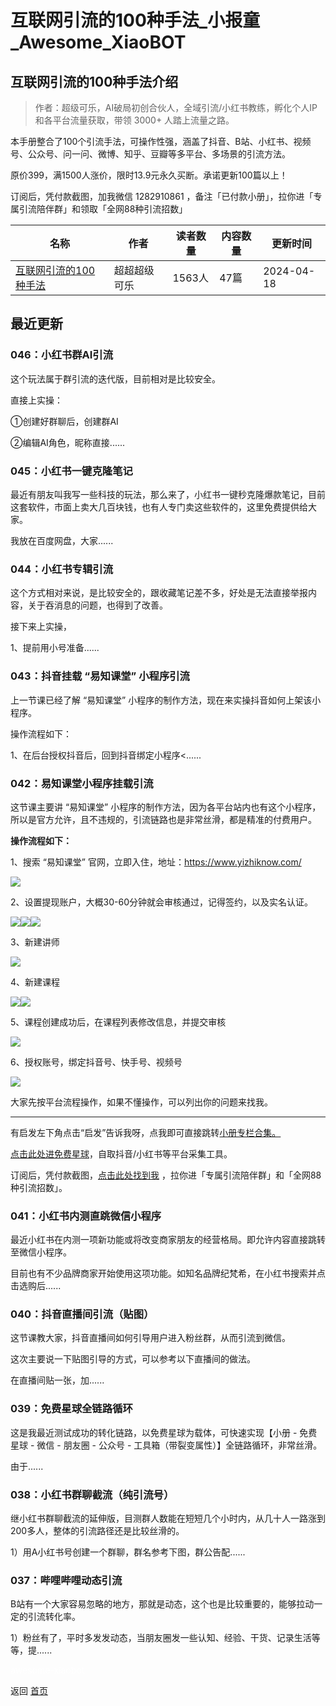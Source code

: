 # 互联网引流的100种手法_小报童_Awesome_XiaoBOT

## 互联网引流的100种手法介绍
> 作者：超级可乐，AI破局初创合伙人，全域引流/小红书教练，孵化个人IP和各平台流量获取，带领 3000+ 人踏上流量之路。    
    
本手册整合了100个引流手法，可操作性强，涵盖了抖音、B站、小红书、视频号、公众号、问一问、微博、知乎、豆瓣等多平台、多场景的引流方法。    
    
原价399，满1500人涨价，限时13.9元永久买断。承诺更新100篇以上！    
    
订阅后，凭付款截图，加我微信 1282910861 ，备注「已付款小册」，拉你进「专属引流陪伴群」和领取「全网88种引流招数」  
  


|名称|作者|读者数量|内容数量|更新时间|
|---|---|---|---|---|
|[互联网引流的100种手法](https://xiaobot.net/p/sjnm78?refer=0b133df9-27dc-423b-8101-639049001c13)|超超超级可乐|1563人|47篇|2024-04-18|

## 最近更新
### 046：小红书群AI引流

这个玩法属于群引流的迭代版，目前相对是比较安全。

直接上实操：

①创建好群聊后，创建群AI

②编辑AI角色，昵称直接......

### 045：小红书一键克隆笔记

最近有朋友叫我写一些科技的玩法，那么来了，小红书一键秒克隆爆款笔记，目前这套软件，市面上卖大几百块钱，也有人专门卖这些软件的，这里免费提供给大家。

我放在百度网盘，大家......

### 044：小红书专辑引流

这个方式相对来说，是比较安全的，跟收藏笔记差不多，好处是无法直接举报内容，关于吞消息的问题，也得到了改善。

接下来上实操，

1、提前用小号准备......

### 043：抖音挂载 “易知课堂” 小程序引流

上一节课已经了解 “易知课堂” 小程序的制作方法，现在来实操抖音如何上架该小程序。

操作流程如下：

1、在后台授权抖音后，回到抖音绑定小程序<......

### 042：易知课堂小程序挂载引流

这节课主要讲 “易知课堂” 小程序的制作方法，因为各平台站内也有这个小程序，所以是官方允许，且不违规的，引流链路也是非常丝滑，都是精准的付费用户。

**操作流程如下：**

1、搜索 “易知课堂” 官网，立即入住，地址：<https://www.yizhiknow.com/>

![](https://static.xiaobot.net/file/2024-03-14/359242/87f758dd74378c58ecfb08b6eb396947.png)

2、设置提现账户，大概30-60分钟就会审核通过，记得签约，以及实名认证。

![](https://static.xiaobot.net/file/2024-03-16/359242/8040c8ddfe314f5a244896f02568f7b5.png)![](https://static.xiaobot.net/file/2024-03-16/359242/2640e0390fa50f67a78f613c0b7291a4.png)![](https://static.xiaobot.net/file/2024-03-16/359242/bd9a1df7064a619fe8cd3f0e8f6cb66a.png)

3、新建讲师

![](https://static.xiaobot.net/file/2024-03-16/359242/5cfbfb8ff69e25a19edf2b292bb80c37.png)

4、新建课程

![](https://static.xiaobot.net/file/2024-03-16/359242/faef5ee94c8aa41b91aef2748bc0d5ed.png)![](https://static.xiaobot.net/file/2024-03-16/359242/7f760eaca4a4b1df3cd76b53773a68ac.png)

5、课程创建成功后，在课程列表修改信息，并提交审核

![](https://static.xiaobot.net/file/2024-03-16/359242/3fdb02bf2a176119185ffbb28ff2322c.png)

6、授权账号，绑定抖音号、快手号、视频号

![](https://static.xiaobot.net/file/2024-03-16/359242/8eef9567c2159c3e987876b8144d8184.png)

大家先按平台流程操作，如果不懂操作，可以列出你的问题来找我。

* * *

有启发左下角点击“启发”告诉我呀，点我即可直接跳转[小册专栏合集。](https://xiaobot.net/post/279414f9-91d4-4bca-9ac4-449ac1cd35c7)

[点击此处进免费星球](https://t.zsxq.com/18OybJ2pm)，自取抖音/小红书等平台采集工具。

订阅后，凭付款截图，[点击此处找到我](https://xiaobot.net/post/279414f9-91d4-4bca-9ac4-449ac1cd35c7)
，拉你进「专属引流陪伴群」和「全网88种引流招数」。

### 041：小红书内测直跳微信小程序

最近小红书在内测一项新功能或将改变商家朋友的经营格局。即允许内容直接跳转至微信小程序。

目前也有不少品牌商家开始使用这项功能。如知名品牌纪梵希，在小红书搜索并点击选购后......

### 040：抖音直播间引流（贴图）

这节课教大家，抖音直播间如何引导用户进入粉丝群，从而引流到微信。

这次主要说一下贴图引导的方式，可以参考以下直播间的做法。

在直播间贴一张，加......

### 039：免费星球全链路循环

这是我最近测试成功的转化链路，以免费星球为载体，可快速实现【小册 - 免费星球 - 微信 - 朋友圈 - 公众号 -
工具箱（带裂变属性）】全链路循环，非常丝滑。

由于......

### 038：小红书群聊截流（纯引流号）

继小红书群聊截流的延伸版，目测群人数能在短短几个小时内，从几十人一路涨到200多人，整体的引流路径还是比较丝滑的。

1）用A小红书号创建一个群聊，群名参考下图，群公告配......

### 037：哔哩哔哩动态引流

B站有一个大家容易忽略的地方，那就是动态，这个也是比较重要的，能够拉动一定的引流转化率。

1）粉丝有了，平时多发发动态，当朋友圈发一些认知、经验、干货、记录生活等等，提......


<a href="https://github.com/Reno9527/awesome-xiaobot" style="color: white; text-decoration: none;">awesome-xiaobot</a>

返回 [首页](../README.md)
